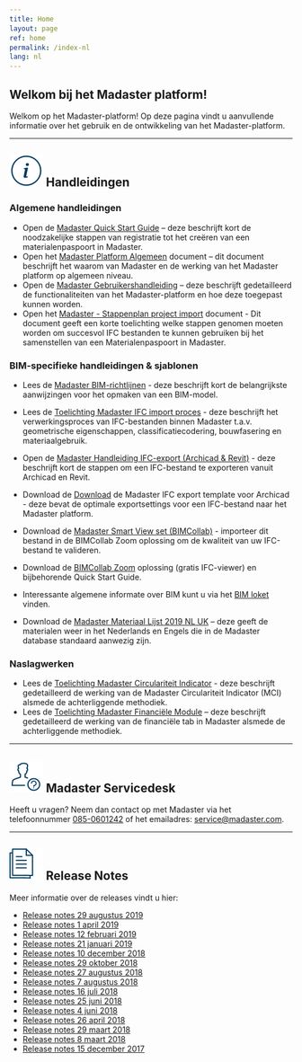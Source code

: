 ```yaml
---
title: Home
layout: page
ref: home
permalink: /index-nl
lang: nl
---
```


## Welkom bij het Madaster platform!
Welkom op het Madaster-platform! Op deze pagina vindt u aanvullende informatie over het gebruik en de ontwikkeling van het Madaster-platform.

---

## <img class="header-img" src="/assets/images/767.svg" /> Handleidingen

### Algemene handleidingen

 * Open de <a href="https://docs.madaster.com/files/Madaster_Quick_Start_Guide_nl.pdf" target="_blank">Madaster Quick Start Guide</a> – deze beschrijft kort de noodzakelijke stappen van registratie tot het creëren van een materialenpaspoort in Madaster.
 * Open het <a href="https://docs.madaster.com/files/Madaster_Platform_Algemeen_november_2018_nl.pdf" target="_blank">Madaster Platform Algemeen</a> document – dit document beschrijft het waarom van Madaster en de werking van het Madaster platform op algemeen niveau.
 * Open de <a href="https://docs.madaster.com/files/Madaster_Gebruikershandleiding_V4.4_november_2018_nl.pdf" target="_blank">Madaster Gebruikershandleiding</a> – deze beschrijft gedetailleerd de functionaliteiten van het Madaster-platform en hoe deze toegepast kunnen worden.
 * Open het <a href="https://docs.madaster.com/files/Madaster - Stappenplan project import.pdf">Madaster - Stappenplan project import</a> document - Dit document geeft een korte toelichting welke stappen genomen moeten worden om succesvol IFC bestanden
te kunnen gebruiken bij het samenstellen van een Materialenpaspoort in Madaster.

### BIM-specifieke handleidingen & sjablonen

 * Lees de <a href="https://docs.madaster.com/files/Madaster_BIM-IFC_richtlijnen_nl.pdf" target="_blank">Madaster BIM-richtlijnen</a> - deze beschrijft kort de belangrijkste aanwijzingen voor het opmaken van een BIM-model.
 * Lees de <a href="https://docs.madaster.com/files/Madaster_-_IFC_import_proces_v2_nl.pdf" target="_blank">Toelichting Madaster IFC import proces</a> - deze beschrijft het verwerkingsproces van IFC-bestanden binnen Madaster t.a.v. geometrische eigenschappen, classificatiecodering, bouwfasering en materiaalgebruik.
 * Open de <a href="https://docs.madaster.com/files/Handleiding_-_IFC_export_Archicad_en_Revit_nl.pdf" target="_blank">Madaster Handleiding IFC-export (Archicad & Revit)</a> - deze beschrijft kort de stappen om een IFC-bestand te exporteren vanuit Archicad en Revit.
 * Download de <a href="https://docs.madaster.com/files/Archicad_ExportTemplate.tpl" target="_blank">Download</a> de Madaster IFC export template voor Archicad - deze bevat de optimale exportsettings voor een IFC-bestand naar het Madaster platform.
 * Download de <a href="http://www.bimcollab.com/en/Support/Support/Downloads/BIMcollab-ZOOM" target="_blank">Madaster Smart View set (BIMCollab)</a> - importeer dit bestand in de BIMCollab Zoom oplossing om de kwaliteit van uw IFC-bestand te valideren.
 * Download de <a href="http://www.bimcollab.com/en/Support/Support/Downloads/BIMcollab-ZOOM" target="_blank">BIMCollab Zoom</a> oplossing (gratis IFC-viewer) en bijbehorende Quick Start Guide.
 * Interessante algemene informate over BIM kunt u via het <a href="https://www.bimloket.nl/BIMbasisILS" target="_blank">BIM loket</a> vinden.
 
 
  * Download de <a href="https://docs.madaster.com/files/Madaster Materiaal Lijst 2019 NL UK.xlsx">Madaster Materiaal Lijst 2019 NL UK</a> – deze geeft de materialen weer in het Nederlands en Engels die in de Madaster database standaard aanwezig zijn.


### Naslagwerken

* Lees de <a href="https://docs.madaster.com/files/Toelichting_Madaster_Circulariteit_Indicator_v1.0_nl.pdf" target="_blank">Toelichting Madaster Circulariteit Indicator</a> - deze beschrijft gedetailleerd de werking van de Madaster Circulariteit Indicator (MCI) alsmede de achterliggende methodiek.
* Lees de <a href="https://docs.madaster.com/files/20180802_Toelichting_financiele_tab_V1.0_nl.pdf" target="_blank">Toelichting Madaster Financiële Module</a> – deze beschrijft gedetailleerd de werking van de financiële tab in Madaster alsmede de achterliggende methodiek.
 
---

## <img class="header-img" src="/assets/images/771.svg" /> Madaster Servicedesk
Heeft u vragen? Neem dan contact op met Madaster via het telefoonnummer [085-0601242](tel:+31850601242) of het emailadres: <service@madaster.com>.

---

## <img class="header-img" src="/assets/images/770.svg" /> Release Notes

Meer informatie over de releases vindt u hier:

* <a href="https://docs.madaster.com/files/Releasenotes_Release_2019.8_nl.pdf" target="_blank">Release notes 29 augustus 2019</a>
* <a href="https://docs.madaster.com/files/Releasenotes_Release_2019.3_nl.pdf" target="_blank">Release notes 1 april 2019</a>
* <a href="https://docs.madaster.com/files/Releasenotes_Release_2019.2_nl.pdf" target="_blank">Release notes 12 februari 2019</a>
* <a href="https://docs.madaster.com/files/Releasenotes_Release_2019.1_nl.pdf" target="_blank">Release notes 21 januari 2019</a>
* <a href="https://docs.madaster.com/files/Releasenotes_Release_2018.12_nl.pdf" target="_blank">Release notes 10 december 2018</a>
* <a href="https://docs.madaster.com/files/Releasenotes_Release_2018.9_nl.pdf" target="_blank">Release notes 29 oktober 2018</a>
* <a href="https://docs.madaster.com/files/Releasenotes_Release_2018.8_nl.pdf" target="_blank">Release notes 27 augustus 2018</a>
* <a href="https://docs.madaster.com/files/Releasenotes_Release_2018.7_nl.pdf" target="_blank">Release notes 7 augustus 2018</a>
* <a href="https://docs.madaster.com/files/Releasenotes_Release_2018.6_nl.pdf" target="_blank">Release notes 16 juli 2018</a>
* <a href="https://docs.madaster.com/files/Releasenotes_Release_2018.5_nl.pdf" target="_blank">Release notes 25 juni 2018</a>
* <a href="https://docs.madaster.com/files/Releasenotes_Release_2018.4_nl.pdf" target="_blank">Release notes 4 juni 2018</a>
* <a href="https://docs.madaster.com/files/Releasenotes_Release_2018.3_nl.pdf" target="_blank">Release notes 26 april 2018</a>
* <a href="https://docs.madaster.com/files/Releasenotes_Release_2018.2_nl.pdf" target="_blank">Release notes 29 maart 2018</a>
* <a href="https://docs.madaster.com/files/Releasenotes_Release_2018.1_nl.pdf" target="_blank">Release notes 8 maart 2018</a>
* <a href="https://docs.madaster.com/files/Releasenotes_Release_2017.1_nl.pdf" target="_blank">Release notes 15 december 2017</a>
